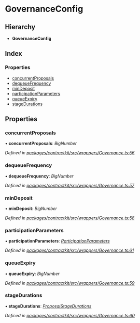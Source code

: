 # GovernanceConfig

## Hierarchy

* **GovernanceConfig**

## Index

### Properties

* [concurrentProposals](_wrappers_governance_.governanceconfig.md#concurrentproposals)
* [dequeueFrequency](_wrappers_governance_.governanceconfig.md#dequeuefrequency)
* [minDeposit](_wrappers_governance_.governanceconfig.md#mindeposit)
* [participationParameters](_wrappers_governance_.governanceconfig.md#participationparameters)
* [queueExpiry](_wrappers_governance_.governanceconfig.md#queueexpiry)
* [stageDurations](_wrappers_governance_.governanceconfig.md#stagedurations)

## Properties

### concurrentProposals

• **concurrentProposals**: _BigNumber_

_Defined in_ [_packages/contractkit/src/wrappers/Governance.ts:56_](https://github.com/celo-org/celo-monorepo/blob/master/packages/contractkit/src/wrappers/Governance.ts#L56)

### dequeueFrequency

• **dequeueFrequency**: _BigNumber_

_Defined in_ [_packages/contractkit/src/wrappers/Governance.ts:57_](https://github.com/celo-org/celo-monorepo/blob/master/packages/contractkit/src/wrappers/Governance.ts#L57)

### minDeposit

• **minDeposit**: _BigNumber_

_Defined in_ [_packages/contractkit/src/wrappers/Governance.ts:58_](https://github.com/celo-org/celo-monorepo/blob/master/packages/contractkit/src/wrappers/Governance.ts#L58)

### participationParameters

• **participationParameters**: [_ParticipationParameters_](_wrappers_governance_.participationparameters.md)

_Defined in_ [_packages/contractkit/src/wrappers/Governance.ts:61_](https://github.com/celo-org/celo-monorepo/blob/master/packages/contractkit/src/wrappers/Governance.ts#L61)

### queueExpiry

• **queueExpiry**: _BigNumber_

_Defined in_ [_packages/contractkit/src/wrappers/Governance.ts:59_](https://github.com/celo-org/celo-monorepo/blob/master/packages/contractkit/src/wrappers/Governance.ts#L59)

### stageDurations

• **stageDurations**: [_ProposalStageDurations_](_wrappers_governance_.proposalstagedurations.md)

_Defined in_ [_packages/contractkit/src/wrappers/Governance.ts:60_](https://github.com/celo-org/celo-monorepo/blob/master/packages/contractkit/src/wrappers/Governance.ts#L60)

